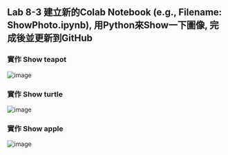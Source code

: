 ## Lab 8-3 建立新的Colab Notebook (e.g., Filename: ShowPhoto.ipynb), 用Python來Show一下圖像, 完成後並更新到GitHub

### 實作 Show teapot

![image](https://user-images.githubusercontent.com/89329121/142749643-c0a46e37-aeae-466c-aff7-cb8fbb5ef7d4.png)

### 實作 Show turtle

![image](https://user-images.githubusercontent.com/89329121/142749657-85201cb1-c155-444a-8126-d070f5091896.png)

### 實作 Show apple

![image](https://user-images.githubusercontent.com/89329121/142749674-619dddbf-8d81-4228-8282-5e62ddca09a9.png)
